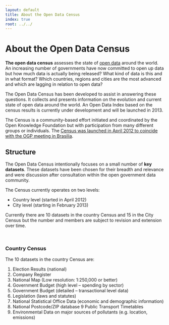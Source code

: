 ```yaml
---
layout: default
title: About the Open Data Census
index: true
root: ../../
--- 
```


<div class="page-header">
  <h1>About the Open Data Census</h1>
</div>

**The open data census** assesses the state of <a href="http://okfn.org/opendata/">open data</a> around the world. An increasing number of governments have now committed to open up data but how much data is actually being released? What kind of data is this and in what format? Which countries, regions and cities are the most advanced and which are lagging in relation to open data?

The Open Data Census has been developed to assist in answering these questions. It collects and presents information on the evolution and current state of open data around the world. An Open Data Index based on the census results is currently under development and will be launched in 2013.

The Census is a community-based effort initiated and coordinated by the Open Knowledge Foundation but with participation from many different groups or individuals. The [Census was launched in April 2012 to coincide with the OGP meeting in Brasilia](http://blog.okfn.org/2012/04/17/launching-the-open-data-census-2012/).

## Structure

The Open Data Census intentionally focuses on a small number of **key datasets**. These datasets have been chosen for their breadth and relevance and were discussion after consultation within the open government data community.

The Census currently operates on two levels:

* Country level (started in April 2012)
* City level (starting in February 2013)

Currently there are 10 datasets in the country Census and 15 in the City Census but the number and members are subject to revision and extension over time.

<a name="country" id="country">&nbsp;</a>

### Country Census

The 10 datasets in the country Census are:

1. Election Results (national)
2. Company Register
3. National Map (Low resolution: 1:250,000 or better)
4. Government Budget (high level – spending by sector)
5. Government Budget (detailed – transactional level data)
6. Legislation (laws and statutes)
7. National Statistical Office Data (economic and demographic information)
8. National Postcode/ZIP database
9 Public Transport Timetables
10. Environmental Data on major sources of pollutants (e.g. location, emissions)

